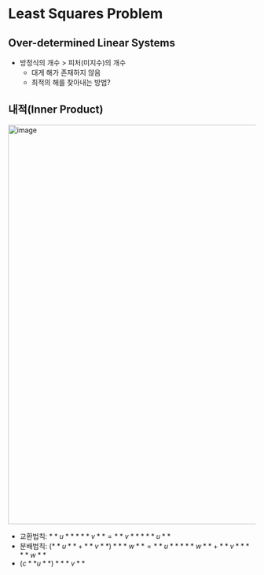 # Least Squares Problem


## Over-determined Linear Systems

- 방정식의 개수 > 피처(미지수)의 개수
  - 대게 해가 존재하지 않음
  - 최적의 해를 찾아내는 방법?


## 내적(Inner Product) <br/>

<img width="811" alt="image" src="https://github.com/y100861/Linear_Algebra/assets/107607076/49e5d089-6148-4af0-bb5d-b27062210fea"> <br/>
- 교환법칙: $**u** * **v** = **v** * **u**$
- 분배법칙: $(**u** + **v**) * **w** = **u** * **w** + **v** * **w**$
- $(c**u**) * **v**$ 
